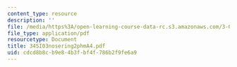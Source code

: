 ```yaml
---
content_type: resource
description: ''
file: /media/https%3A/open-learning-course-data-rc.s3.amazonaws.com/3-094-materials-in-human-experience-spring-2004/cdcd8b8cb9e84b3fbf4f786b2f9fe6a9_34SI03nosering2phmA4.pdf
file_type: application/pdf
resourcetype: Document
title: 34SI03nosering2phmA4.pdf
uid: cdcd8b8c-b9e8-4b3f-bf4f-786b2f9fe6a9
---
```

